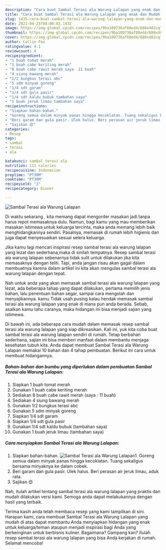 ```yaml
---
description: "Cara buat Sambal Terasi ala Warung Lalapan yang enak dan Mudah Dibuat"
title: "Cara buat Sambal Terasi ala Warung Lalapan yang enak dan Mudah Dibuat"
slug: 1435-cara-buat-sambal-terasi-ala-warung-lalapan-yang-enak-dan-mudah-dibuat
date: 2021-04-25T08:00:03.143Z
image: https://img-global.cpcdn.com/recipes/9ba109736af88ed4/680x482cq70/sambal-terasi-ala-warung-lalapan-foto-resep-utama.jpg
thumbnail: https://img-global.cpcdn.com/recipes/9ba109736af88ed4/680x482cq70/sambal-terasi-ala-warung-lalapan-foto-resep-utama.jpg
cover: https://img-global.cpcdn.com/recipes/9ba109736af88ed4/680x482cq70/sambal-terasi-ala-warung-lalapan-foto-resep-utama.jpg
author: Callie Fox
ratingvalue: 4.1
reviewcount: 4
recipeingredient:
- "1 buah tomat merah"
- "1 buah cabe keriting merah"
- "8 buah cabe rawit merah saya  11 buah"
- "4 siung bawang merah"
- "1/2 bungkus terasi abc"
- "5 sdm minyak goreng"
- "1/4 sdt garam"
- "1/4 sdt gula pasir"
- "1/4 sdt kaldu bubuk tambahan saya"
- "1 buah jeruk limau tambahan saya"
recipeinstructions:
- "Siapkan bahan-bahan."
- "Goreng semua dalam minyak panas hingga kecoklatan. Tuang sekaligus bersama minyaknya ke dalam cobek."
- "Beri garam dan gula pasir. Ulek halus. Beri perasan air jeruk limau, aduk rata."
- "Sajikan 😍"
categories:
- Resep
tags:
- sambal
- terasi
- ala

katakunci: sambal terasi ala 
nutrition: 111 calories
recipecuisine: Indonesian
preptime: "PT30M"
cooktime: "PT30M"
recipeyield: "2"
recipecategory: Dinner

---
```



![Sambal Terasi ala Warung Lalapan](https://img-global.cpcdn.com/recipes/9ba109736af88ed4/680x482cq70/sambal-terasi-ala-warung-lalapan-foto-resep-utama.jpg)

Di waktu  sekarang , kita memang dapat mengorder masakan jadi tanpa harus repot memasaknya dulu. Namun, bagi kamu yang mau memberikan masakan istimewa untuk keluarga tercinta, maka anda memang lebih baik menghidangkannya sendiri. Pasalnya, memasak di rumah lebih higienis dan juga dapat menyesuaikan sesuai selera keluarga.

Jika kamu lagi mencari inspirasi resep sambal terasi ala warung lalapan yang lezat dan sederhana,maka di sinilah tempatnya. Resep sambal terasi ala warung lalapan  sebenarnya tidak sulit untuk dilakukan jika kita memasaknya dengan teliti. Tapi, anda jangan risau akan gagal dalam membuatnya 
karena dalam artikel ini kita akan mengulas sambal terasi ala warung lalapan dengan tepat.  



Nah untuk anda yang akan memasak sambal terasi ala warung lalapan yang lezat, ada beberapa tahap yang dapat dilakukan, pertama memilih jenis bahan, lalu penentuan bahan segar, sampai cara mengolah dan menyajikannya. kamu Tidak usah pusing kalau hendak memasak sambal terasi ala warung lalapan yang enak di mana pun anda berada. Sebab, asalkan kamu  tahu caranya, maka hidangan ini bisa menjadi sajian yang istimewa.

Di bawah ini, ada beberapa cara mudah dalam memasak resep sambal terasi ala warung lalapan yang siap dikreasikan. Kali ini, yuk kita coba buat sambal terasi ala warung lalapan sendiri di rumah. Tetap berbahan sederhana, sajian ini bisa memberi manfaat dalam membantu menjaga kesehatan tubuh kita. Anda dapat membuat Sambal Terasi ala Warung Lalapan memakai 10 bahan dan 4 tahap pembuatan. Berikut ini cara untuk membuat hidangannya.

<!--inarticleads1-->

##### Bahan-bahan dan bumbu yang diperlukan dalam pembuatan Sambal Terasi ala Warung Lalapan:

1. Siapkan 1 buah tomat merah
1. Gunakan 1 buah cabe keriting merah
1. Sediakan 8 buah cabe rawit merah (saya : 11 buah)
1. Sediakan 4 siung bawang merah
1. Gunakan 1/2 bungkus terasi abc
1. Gunakan 5 sdm minyak goreng
1. Siapkan 1/4 sdt garam
1. Siapkan 1/4 sdt gula pasir
1. Gunakan 1/4 sdt kaldu bubuk (tambahan saya)
1. Gunakan 1 buah jeruk limau (tambahan saya)




<!--inarticleads2-->

##### Cara menyiapkan Sambal Terasi ala Warung Lalapan:

1. Siapkan bahan-bahan.
<img src="https://img-global.cpcdn.com/steps/a6a80ed8ac493f08/160x128cq70/sambal-terasi-ala-warung-lalapan-langkah-memasak-1-foto.jpg" alt="Sambal Terasi ala Warung Lalapan">1. Goreng semua dalam minyak panas hingga kecoklatan. Tuang sekaligus bersama minyaknya ke dalam cobek.
1. Beri garam dan gula pasir. Ulek halus. Beri perasan air jeruk limau, aduk rata.
1. Sajikan 😍




Nah, itulah artikel tentang  sambal terasi ala warung lalapan  yang praktis dan mudah dilakukan versi kami. Semoga anda dapat melakukannya dengan hasil yang terbaik. 

Terima kasih anda telah membaca resep yang kami tampilkan di sini. Harapan kami, cara membuat  Sambal Terasi ala Warung Lalapan yang mudah di atas dapat membantu Anda menyiapkan hidangan yang enak untuk keluarga/teman ataupun menjadi inspirasi bagi Anda yang berkeinginan untuk berbisnis kuliner. Bagaimana? Gampang kan? Itulah resep sambal terasi ala warung lalapan yang bisa Anda kerjakan di rumah. Selamat mencoba!

